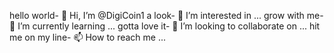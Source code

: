 hello world- 👋 Hi, I’m @DigiCoin1
a look- 👀 I’m interested in ...
grow with me- 🌱 I’m currently learning ...
gotta love it- 💞️ I’m looking to collaborate on ...
hit me on my line- 📫 How to reach me ...

<!---
DigiCoin1/DigiCoin1 is a ✨ special ✨ repository because its `README.md` (this file) appears on your GitHub profile.
You can click the Preview link to take a look at your changes.
--->
